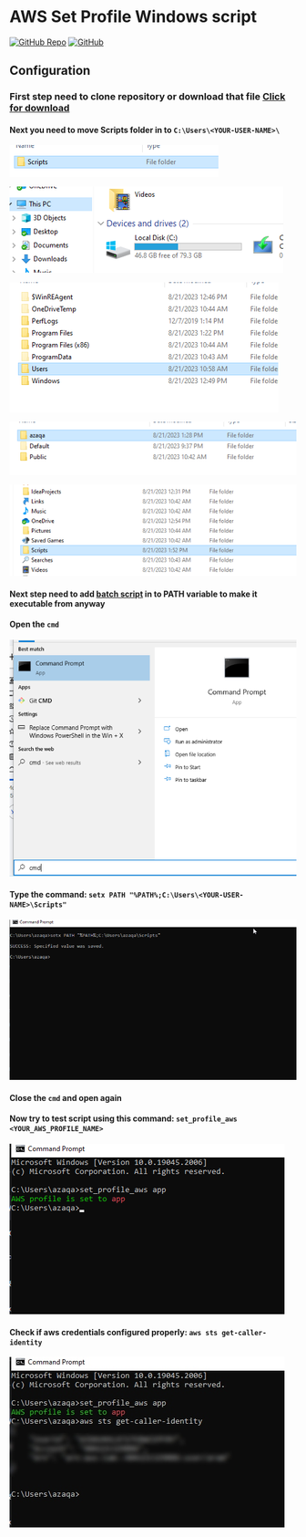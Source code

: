 # AWS Set Profile Windows script

[![GitHub Repo](https://img.shields.io/badge/GitHub-Repo-blue)](https://github.com/Blackdocs-Cloud/aws-profile.git)
[![GitHub](https://img.shields.io/badge/GitHub-Releases-green)](https://github.com/Blackdocs-Cloud/aws-profile/releases)

## Configuration

### First step need to clone repository or download that file [Click for download](https://drive.google.com/file/d/1mA4H08-zVM9D8ZQID64-ACCl0FaZGfTb/view?usp=sharing)

#### Next you need to move **Scripts** folder in to `C:\Users\<YOUR-USER-NAME>\`

![1](./Photos/1.png)

![2](./Photos/2.png)

![3](./Photos/3.png)

![4](./Photos/4.png)

![5](./Photos/5.png)

#### Next step need to add [batch script](https://en.wikipedia.org/wiki/Batch_file) in to **PATH** variable to make it executable from anyway

#### Open the `cmd`

![6](./Photos/6.png)

#### Type the command: `setx PATH "%PATH%;C:\Users\<YOUR-USER-NAME>\Scripts"`

![7](./Photos/7.png)

#### Close the `cmd` and open again

#### Now try to test script using this command: `set_profile_aws <YOUR_AWS_PROFILE_NAME>`

![8](./Photos/8.png)

#### Check if aws  credentials configured properly: `aws sts get-caller-identity`

![9](./Photos/9.jpg)
